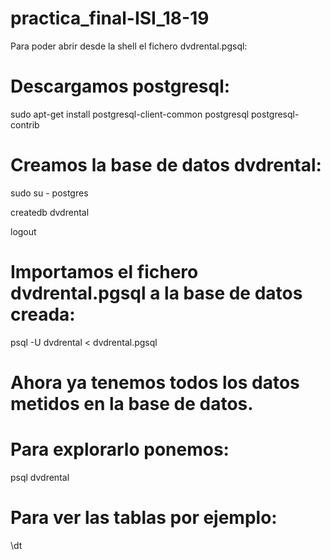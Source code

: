 # practica_final-ISI_18-19

Para poder abrir desde la shell el fichero dvdrental.pgsql:

# Descargamos postgresql:

sudo apt-get install postgresql-client-common postgresql postgresql-contrib

# Creamos la base de datos dvdrental:

sudo su - postgres

createdb dvdrental

logout

# Importamos el fichero dvdrental.pgsql a la base de datos creada:

psql -U <USERNAME> dvdrental < dvdrental.pgsql

# Ahora ya tenemos todos los datos metidos en la base de datos.
# Para explorarlo ponemos:

psql dvdrental

# Para ver las tablas por ejemplo:
\dt
